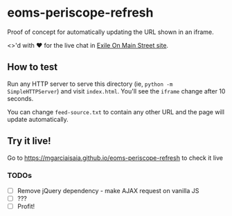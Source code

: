 # eoms-periscope-refresh

Proof of concept for automatically updating the URL shown in an iframe.

<>'d with ♥ for the live chat in [Exile On Main Street site](http://eoms.org/).

## How to test

Run any HTTP server to serve this directory (ie, `python -m SimpleHTTPServer`) and visit `index.html`. You'll see the `iframe` change after 10 seconds.

You can change `feed-source.txt` to contain any other URL and the page will update automatically.

## Try it live!

Go to https://mgarciaisaia.github.io/eoms-periscope-refresh to check it live

### TODOs
- [ ] Remove jQuery dependency - make AJAX request on vanilla JS
- [ ] ???
- [ ] Profit!
